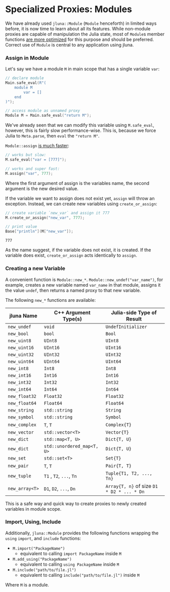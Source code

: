 # Specialized Proxies: Modules

We have already used `jluna::Module` (`Module` henceforth) in limited ways before, it is now time to learn about all its features. While non-module proxies are capable of manipulation the Julia state, most of `Module`s member functions [are more optimized](benchmarks.md#performance-evaluation--summary) for this purpose and should be preferred. Correct use of `Module` is central to any application using jluna.

### Assign in Module

Let's say we have a module `M` in main scope that has a single variable `var`:

```cpp
// declare module
Main.safe_eval(R"(
    module M
        var = []
    end
)");

// access module as unnamed proxy
Module M = Main.safe_eval("return M");
```

We've already seen that we can modify this variable using `M.safe_eval`, however, this is fairly slow performance-wise. This is, because we force Julia to `Meta.parse`, then `eval` the `"return M"`.

`Module::assign` [is much faster](benchmarks.md#mutating-julia-side-variables--results):

```cpp
// works but slow:
M.safe_eval("var = [777]");

// works and super fast:
M.assign("var", 777);
```

Where the first argument of assign is the variables name, the second argument is the new desired value.

If the variable we want to assign does not exist yet, `assign` will throw an exception. Instead, we can create new variables using `create_or_assign`:

```cpp
// create variable `new_var` and assign it 777
M.create_or_assign("new_var", 777);

// print value
Base["println"](M["new_var"]);
```
```
777
```

As the name suggest, if the variable does not exist, it is created. If the variable does exist, `create_or_assign` acts identically to `assign`.

### Creating a new Variable

A convenient function is `Module::new_*`. `Module::new_undef("var_name")`, for example, creates a new variable named `var_name` in that module, assigns it the value `undef`, then returns a named proxy to that new variable.

The following `new_*` functions are available:

| jluna Name     | C++ Argument Type(s)       | Julia-side Type of Result                  |
|----------------|----------------------------|--------------------------------------------|
| `new_undef`    | `void`                     | `UndefInitializer`                         |
| `new_bool`     | `bool`                     | `Bool`                                     |
| `new_uint8`    | `UInt8`                    | `UInt8`                                    | 
| `new_uint16`   | `UInt16`                   | `UInt16`                                   |
| `new_uint32`   | `UInt32`                   | `UInt32`                                   |
| `new_uint64`   | `UInt64`                   | `UInt64`                                   | 
| `new_int8`     | `Int8`                     | `Int8`                                     |
| `new_int16`    | `Int16`                    | `Int16`                                    | 
| `new_int32`    | `Int32`                    | `Int32`                                    |
| `new_int64`    | `Int64`                    | `Int64`                                    |
| `new_float32`  | `Float32`                  | `Float32`                                  |
| `new_float64`  | `Float64`                  | `Float64`                                  |
| `new_string`   | `std::string`              | `String`                                   |
| `new_symbol`   | `std::string`              | `Symbol`                                   |
| `new_complex`  | `T`, `T`                   | `Complex{T}`                               |
| `new_vector`   | `std::vector<T>`           | `Vector{T}`                                |
| `new_dict`     | `std::map<T, U>`           | `Dict{T, U}`                               |
| `new_dict`     | `std::unordered_map<T, U>` | `Dict{T, U}`                               |
| `new_set`      | `std::set<T>`              | `Set{T}`                                   |
| `new_pair`     | `T`, `T`                   | `Pair{T, T}`                               |
| `new_tuple`    | `T1` , `T2`, `...`, `Tn`   | `Tuple{T1, T2, ..., Tn}`                   |
| `new_array<T>` | `D1`, `D2`, `...`, `Dn`    | `Array{T, n}` of size `D1 * D2 * ... * Dn` |

This is a safe way and quick way to create proxies to newly created variables in module scope.

### Import, Using, Include

Additionally, `jluna::Module` provides the following functions wrapping the `using` `import`, and `include` functions:

+ `M.import("PackageName")`
    - equivalent to calling `import PackageName` inside `M`
+ `M.add_using("PackageName")`
    - equivalent to calling `using PackageName` inside `M`
+ `M.include("path/to/file.jl")`
    - equivalent to calling `include("path/to/file.jl")` inside `M`

Where `M` is a module.